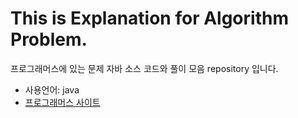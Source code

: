 # This is Explanation for Algorithm Problem.
프로그래머스에 있는 문제 자바 소스 코드와 풀이 모음 repository 입니다.
- 사용언어: java
- [프로그래머스 사이트](https://programmers.co.kr/learn/challenges)
